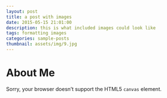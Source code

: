 ```yaml
---
layout: post
title: a post with images
date: 2015-05-15 21:01:00
description: this is what included images could look like
tags: formatting images
categories: sample-posts
thumbnail: assets/img/9.jpg
---
```


<div class="container mt-4">
  <h1>About Me</h1>

  <!-- Instead of the old profile image snippet,
       we have a canvas + script-based Observable-like approach -->
  <canvas id="quadCanvas" width='800' height='600' style="max-width: 100%;">
    <!-- fallback text if JS is disabled -->
    Sorry, your browser doesn’t support the HTML5 <code>canvas</code> element.
  </canvas>
</div>

<script type="module">
  // 1) Import from CDNs
  import {easeCubicInOut} from "https://cdn.skypack.dev/d3-ease@3";
  import * as d3interpolate from "https://cdn.jsdelivr.net/npm/d3-interpolate@3.0.1/+esm";
  import tinyqueue from 'https://cdn.jsdelivr.net/npm/tinyqueue@3.0.0/+esm';
  // 2) Load your image from assets
  //    Typically, you’d do something like create an <img>, wait for it to load, then draw:
  const imageURL = "{{ '/assets/img/12.jpeg' | relative_url }}"; // Adjust as needed

  // 3) Helper: load image as a Promise
  async function loadImage(src) {
    return new Promise((resolve, reject) => {
      const img = new Image();
      img.crossOrigin = 'anonymous';  // if needed
      img.onload = () => resolve(img);
      img.onerror = (e) => reject(e);
      img.src = src;
    });
  }

  // Weighted average, same as your Observable code
  function weightedAverage(histogram) {
    let total = 0;
    let value = 0;
    for (let i = 0; i < 256; ++i) {
      total += histogram[i];
      value += histogram[i] * i;
    }
    value /= total;
    let error = 0;
    for (let i = 0; i < 256; ++i) {
      error += (value - i) ** 2 * histogram[i];
    }
    return [value, Math.sqrt(error / total)];
  }

  // colorFromHistogram
  function colorFromHistogram(histogram) {
    const [r, re] = weightedAverage(histogram.subarray(0, 256));
    const [g, ge] = weightedAverage(histogram.subarray(256, 512));
    const [b, be] = weightedAverage(histogram.subarray(512, 768));
    return [
      Math.round(r),
      Math.round(g),
      Math.round(b),
      re * 0.2989 + ge * 0.5870 + be * 0.1140
    ];
  }

  // We'll store a global context or use a closure var
  let imageContext;

  function computeHistogram(x, y, w, h) {
    const {data} = imageContext.getImageData(x, y, w, h);
    const histogram = new Uint32Array(1024);
    for (let i = 0, n = data.length; i < n; i += 4) {
      ++histogram[0 * 256 + data[i + 0]];
      ++histogram[1 * 256 + data[i + 1]];
      ++histogram[2 * 256 + data[i + 2]];
      ++histogram[3 * 256 + data[i + 3]];
    }
    return histogram;
  }

  class Quad {
    constructor(x, y, w, h) {
      const [r, g, b, error] = colorFromHistogram(computeHistogram(x, y, w, h));
      this.x = x; 
      this.y = y; 
      this.w = w; 
      this.h = h;
      // Convert R,G,B → #rrggbb
      this.color = "#" + ((1 << 24) + (r << 16) + (g << 8) + b).toString(16).slice(1);
      this.score = error * Math.pow(w * h, area_power);
    }
    split() {
      const dx = this.w / 2, x1 = this.x, x2 = this.x + dx;
      const dy = this.h / 2, y1 = this.y, y2 = this.y + dy;
      return [
        new Quad(x1, y1, dx, dy),
        new Quad(x2, y1, dx, dy),
        new Quad(x1, y2, dx, dy),
        new Quad(x2, y2, dx, dy),
      ];
    }
  }

  const area_power = 0.25;
  const canvasSize = 1024;

  // Our main “draw quads” generator
  // (We’ll just do a standard async function with intervals to mimic yield.)
  async function drawQuads(context) {
    const quads = new tinyqueue([ new Quad(0, 0, canvasSize, canvasSize) ], (a, b) => b.score - a.score);

    while (true) {
      const q = quads.pop();
      if (!q || q.score < 50) break;

      // Sub-split
      const qs = q.split();
      // We do an interpolation from q->q->q->q to q->q->q->q ??? (like in your original code)
      // Actually, we want from [q, q, q, q] to qs to animate the “split”
      const qsi = d3interpolate.interpolate([q, q, q, q], qs);

      qs.forEach((quad) => quads.push(quad));

      const steps = Math.max(1, Math.floor(q.w / 10));
      for (let j = 1; j <= steps; j++) {
        const t = easeCubicInOut(j / steps);

        // Clear the region
        context.clearRect(q.x, q.y, q.w, q.h);

        // Draw each piece
        for (const s of qsi(t)) {
          context.fillStyle = s.color;
          context.beginPath();
          context.moveTo(s.x + s.w, s.y + s.h / 2);
          context.arc(s.x + s.w / 2, s.y + s.h / 2, s.w / 2, 0, 2 * Math.PI);
          context.fill();
        }

        // Small delay so we can see the animation
        await new Promise(r => setTimeout(r, 10));
      }
    }
  }

  // 4) Actually run everything
  (async function init() {
    // Load the base image
    const baseImage = await loadImage(imageURL);

    // “imageContext” for our histogram computations
    const hiddenCanvas = document.createElement('canvas');
    hiddenCanvas.width = canvasSize;
    hiddenCanvas.height = canvasSize;
    imageContext = hiddenCanvas.getContext('2d');
    // Draw the base image so we can read its pixels
    imageContext.drawImage(baseImage, 0, 0, canvasSize, canvasSize);

    // The main visible canvas
    const mainCanvas = document.getElementById("quadCanvas");
    const mainCtx = mainCanvas.getContext("2d");

    // Initially just draw the original image (optional):
    mainCtx.drawImage(baseImage, 0, 0, canvasSize, canvasSize);

    // Kick off the quad-splitting animation
    await drawQuads(mainCtx);

  })();
</script>
